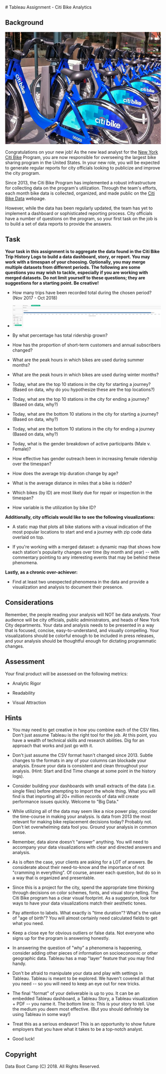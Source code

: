 ﻿﻿# Tableau Assignment - Citi Bike Analytics

## Background

![Citi-Bikes](Images/citi-bike-station-bikes.jpg)

Congratulations on your new job! As the new lead analyst for the [New York Citi Bike](https://en.wikipedia.org/wiki/Citi_Bike) Program, you are now responsible for overseeing the largest bike sharing program in the United States. In your new role, you will be expected to generate regular reports for city officials looking to publicize and improve the city program.

Since 2013, the Citi Bike Program has implemented a robust infrastructure for collecting data on the program's utilization. Through the team's efforts, each month bike data is collected, organized, and made public on the [Citi Bike Data](https://www.citibikenyc.com/system-data) webpage.

However, while the data has been regularly updated, the team has yet to implement a dashboard or sophisticated reporting process. City officials have a number of questions on the program, so your first task on the job is to build a set of data reports to provide the answers. 

## Task

**Your task in this assignment is to aggregate the data found in the Citi Bike Trip History Logs to build a data dashboard, story, or report.  You may work with a timespan of your choosing. Optionally, you may merge multiple datasets from different periods. The following are some questions you may wish to tackle, especially if you are working with merged datasets. Do not limit yourself to these questions; they are suggestions for a starting point. Be creative!**

* How many trips have been recorded total during the chosen period? (Nov 2017 - Oct 2018)
 - ![Number-of-Records](Images/Number-of-Records.PNG)




* By what percentage has total ridership grown? 

* How has the proportion of short-term customers and annual subscribers changed?

* What are the peak hours in which bikes are used during summer months? 

* What are the peak hours in which bikes are used during winter months?

* Today, what are the top 10 stations in the city for starting a journey? (Based on data, why do you hypothesize these are the top locations?)

* Today, what are the top 10 stations in the city for ending a journey? (Based on data, why?)

* Today, what are the bottom 10 stations in the city for starting a journey? (Based on data, why?)

* Today, what are the bottom 10 stations in the city for ending a journey (Based on data, why?)

* Today, what is the gender breakdown of active participants (Male v. Female)?

* How effective has gender outreach been in increasing female ridership over the timespan?

* How does the average trip duration change by age?

* What is the average distance in miles that a bike is ridden?

* Which bikes (by ID) are most likely due for repair or inspection in the timespan? 

* How variable is the utilization by bike ID?

**Additionally, city officials would like to see the following visualizations:**

* A static map that plots all bike stations with a visual indication of the most popular locations to start and end a journey with zip code data overlaid on top.

* If you're working with a merged dataset: a dynamic map that shows how each station's popularity changes over time (by month and year) -- with commentary pointing to any interesting events that may be behind these phenomena.

**Lastly, as a chronic over-achiever:**

* Find at least two unexpected phenomena in the data and provide a visualization and analysis to document their presence. 

## Considerations

Remember, the people reading your analysis will NOT be data analysts. Your audience will be city officials, public administrators, and heads of New York City departments. Your data and analysis needs to be presented in a way that is focused, concise, easy-to-understand, and visually compelling. Your visualizations should be colorful enough to be included in press releases, and your analysis should be thoughtful enough for dictating programmatic changes. 

## Assessment

Your final product will be assessed on the following metrics: 

* Analytic Rigor

* Readability

* Visual Attraction


## Hints

* You may need to get creative in how you combine each of the CSV files. Don't just assume Tableau is the right tool for the job. At this point, you have a wealth of technical skills and research abilities. Dig for an approach that works and just go with it.

* Don't just assume the CSV format hasn't changed since 2013. Subtle changes to the formats in any of your columns can blockade your analysis. Ensure your data is consistent and clean throughout your analysis. (Hint: Start and End Time change at some point in the history logs).

* Consider building your dashboards with small extracts of the data (i.e. single files) before attempting to import the whole thing. What you will find is that importing all 20+ million records of data will create performance issues quickly. Welcome to "Big Data."

* While utilizing all of the data may seem like a nice power play, consider the time-course in making your analysis. Is data from 2013 the most relevant for making bike replacement decisions today? Probably not. Don't let overwhelming data fool you. Ground your analysis in common sense.

* Remember, data alone doesn't "answer" anything. You will need to accompany your data visualizations with clear and directed answers and analysis. 

* As is often the case, your clients are asking for a LOT of answers. Be considerate about their need-to-know and the importance of not "cramming in everything". Of course, answer each question, but do so in a way that is organized and presentable. 

* Since this is a project for the city, spend the appropriate time thinking through decisions on color schemes, fonts, and visual story-telling. The Citi Bike program has a clear visual footprint. As a suggestion, look for ways to have your data visualizations match their aesthetic tones.

* Pay attention to labels. What exactly is "time duration"? What's the value of "age of birth"? You will almost certainly need calculated fields to get what you need.

* Keep a close eye for obvious outliers or false data. Not everyone who signs up for the program is answering honestly.

* In answering the question of "why" a phenomena is happening, consider adding other pieces of information on socioeconomic or other geographic data. Tableau has a map "layer" feature that you may find handy. 

* Don't be afraid to manipulate your data and play with settings in Tableau. Tableau is meant to be explored. We haven't covered all that you need -- so you will need to keep an eye out for new tricks. 

* The final "format" of your deliverable is up to you. It can be an embedded Tableau dashboard, a Tableau Story, a Tableau visualization + PDF -- you name it. The bottom line is: This is your story to tell. Use the medium you deem most effective. (But you should definitely be using Tableau in some way!)

* Treat this as a serious endeavor! This is an opportunity to show future employers that you have what it takes to be a top-notch analyst. 

* Good luck!

## Copyright

Data Boot Camp (C) 2018. All Rights Reserved.


